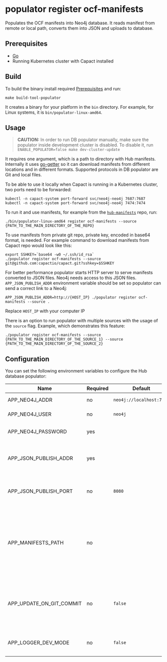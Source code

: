 # populator register ocf-manifests

Populates the OCF manifests into Neo4j database. It reads manifest from remote or local path, converts them into JSON and uploads to database.

## Prerequisites

- [Go](https://golang.org)
- Running Kubernetes cluster with Capact installed

## Build

To build the binary install required [Prerequisites](https://capact.io/community/development/development-guide/#prerequisites) and run:

```shell
make build-tool-populator
```

It creates a binary for your platform in the `bin` directory. For example, for Linux systems, it is `bin/populator-linux-amd64`.

## Usage

> **CAUTION:**  In order to run DB populator manually, make sure the populator inside development cluster is disabled.
> To disable it, run `ENABLE_POPULATOR=false make dev-cluster-update`

It requires one argument, which is a path to directory with Hub manifests. Internally it uses [go-getter](https://github.com/hashicorp/go-getter) so it can download manifests from different locations and in different formats. Supported protocols in DB populator are Git and local files. 

To be able to use it locally when Capact is running in a Kubernetes cluster, two ports need to
be forwarded:

```shell
kubectl -n capact-system port-forward svc/neo4j-neo4j 7687:7687
kubectl -n capact-system port-forward svc/neo4j-neo4j 7474:7474
```

To run it and use manifests, for example from the [`hub-manifests`](https://github.com/capactio/hub-manifests) repo, run:

```shell
./bin/populator-linux-amd64 register ocf-manifests --source {PATH_TO_THE_MAIN_DIRECTORY_OF_THE_REPO}
```

To use manifests from private git repo, private key, encoded in base64 format, is needed.
For example command to download manifests from Capact repo would look like this:
```shell
export SSHKEY=`base64 -w0 ~/.ssh/id_rsa`
./populator register ocf-manifests --source git@github.com:capactio/capact.git?sshkey=$SSHKEY
```

For better performance populator starts HTTP server to serve manifests converted to JSON files.
Neo4j needs access to this JSON files. `APP_JSON_PUBLISH_ADDR` environment variable should be set
so populator can send a correct link to a Neo4j:

```shell
APP_JSON_PUBLISH_ADDR=http://{HOST_IP} ./populator register ocf-manifests --source .
```
Replace `HOST_IP` with your computer IP

There is an option to run populator with multiple sources with the usage of the `source` flag.
Example, which demonstrates this feature:
 ```shell
./populator register ocf-manifests --source {PATH_TO_THE_MAIN_DIRECTORY_OF_THE_SOURCE_1} --source {PATH_TO_THE_MAIN_DIRECTORY_OF_THE_SOURCE_2}
```

## Configuration

You can set the following environment variables to configure the Hub database populator:

| Name                                | Required | Default   | Description                                                                                                                                                           |
| ----------------------------------- | -------- | --------- | --------------------------------------------------------------------------------------------------------------------------------------------------------------------- |
| APP_NEO4J_ADDR                       | no       | `neo4j://localhost:7687` | Neo4j address                                                                                                                                         |
| APP_NEO4J_USER                       | no       | `neo4j`                  | Neo4j admin user                                                                                                                                      |
| APP_NEO4J_PASSWORD                   | yes      |                          | Neo4h admin password                                                                                                                                  |
| APP_JSON_PUBLISH_ADDR                | yes      |                          | Address on which populator will serve JSON files                                                                                                      |
| APP_JSON_PUBLISH_PORT                | no       | `8080`                   | Port number on which populator will be listening                                                                                                      |
| APP_MANIFESTS_PATH                   | no       | ` `            | Path to a directory in a repository where manifests are stored. In case of many sources the same path  is used.                                                                                  |
| APP_UPDATE_ON_GIT_COMMIT        | no       | `false`                  | Flag to make populator populate data only when there are new changes in a repository                                                                  |
| APP_LOGGER_DEV_MODE                  | no       | `false`                  | Enable development mode logging                                                                                                                       |
